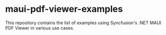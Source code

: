 # maui-pdf-viewer-examples
This repository contains the list of examples using Syncfusion's .NET MAUI PDF Viewer in various use cases.
